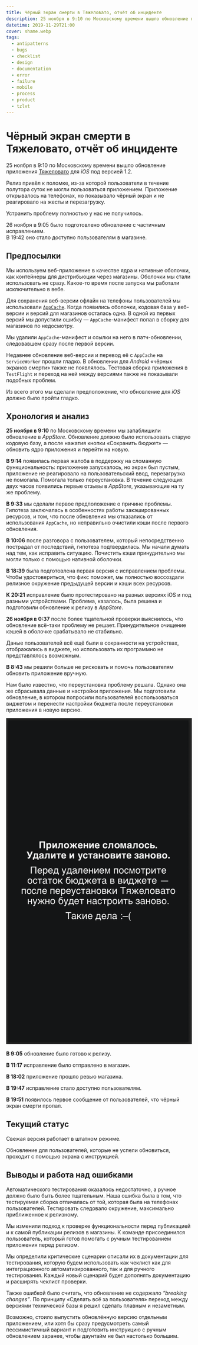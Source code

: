 ```yaml
---
title: Чёрный экран смерти в Тяжеловато, отчёт об инциденте
description: 25 ноября в 9:10 по Московскому времени вышло обновление приложения Тяжеловато для iOS под версией 1.2. Релиз привёл к поломке, из-за которой пользователи в течение суток не могли пользоваться приложением. Приложение открывалось на телефонах, но показывало чёрный экран и не реагировало на жесты и перезагрузку. 26 ноября в 9:05 было подготовлено обновление с частичным исправлением проблемы. В 19:47 оно стало доступно пользователям.
datetime: 2019-11-29T21:00
cover: shame.webp
tags:
  - antipatterns
  - bugs
  - checklist
  - design
  - documentation
  - error
  - failure
  - mobile
  - process
  - product
  - tzlvt
---
```


# Чёрный экран смерти в Тяжеловато, отчёт об инциденте

25 ноября в 9:10 по Московскому времени вышло обновление приложения [Тяжеловато](https://apps.apple.com/ru/app/tzlvt/id1093713971) для _iOS_ под версией 1.2.

Релиз привёл к поломке, из-за которой пользователи в течение полутора суток не могли пользоваться приложением. Приложение открывалось на телефонах, но показывало чёрный экран и не реагировало на жесты и перезагрузку.

Устранить проблему полностью у нас не получилось.

26 ноября в 9:05 было подготовлено обновление с частичным исправлением.<br />В 19:42 оно стало доступно пользователям в магазине.

## Предпосылки

Мы используем веб-приложение в качестве ядра и нативные оболочки, как контейнеры для дистрибьюции через магазины. Оболочки мы стали использовать не сразу. Какое-то время после запуска мы работали исключительно в вебе.

Для сохранения веб-версии офлайн на телефоны пользователей мы использовали [`AppCache`](https://developer.mozilla.org/en-US/docs/Web/API/Window/applicationCache). Когда появились оболочки, кодовая база у веб-версии и версий для магазинов осталась одна. В одной из первых версий мы допустили ошибку — `AppCache`-манифест попал в сборку для магазинов по недосмотру.

Мы удалили `AppCache`-манифест и ссылки на него в патч-обновлении, следовавшем сразу после первой версии.

Недавнее обновление веб-версии и перевод её с `AppCache` на `ServiceWorker` прошли гладко. В обновлении для _Android_ «чёрных экранов смерти» также не появлялось. Тестовая сборка приложения в `TestFlight` и переход на ней между версиями также не показывали подобных проблем.

Из всего этого мы сделали предположение, что обновление для _iOS_ должно было пройти гладко.

## Хронология и анализ

**25 ноября в 9:10** по Московскому времени мы запаблишили обновление в _AppStore_. Обновление должно было использовать старую кодовую базу, а после нажатия кнопки «Сохранить бюджет» — обновить ядро приложения и перейти на новую.

**В 9:14** появилась первая жалоба в поддержку на сломанную функциональность: приложение запускалось, но экран был пустым, приложение не реагировало на пользовательский ввод, перезагрузка не помогала. Помогала только переустановка. В течение следующих двух часов появились первые отзывы в _AppStore_, указывающие на ту же проблему.

**В 9:33** мы сделали первое предположение о причине проблемы. Гипотеза заключалась в особенностях работы закэшированных ресурсов, и том, что после обновления мы отказались от использования `AppCache`, но неправильно очистили кэши после первого обновления.

**В 10:06** после разговора с пользователем, который непосредственно пострадал от последствий, гипотеза подтвердилась. Мы начали думать над тем, как исправить ситуацию. Почистить кэши принудительно мы могли только с помощью нативной оболочки.

**В 18:39** была подготовлена первая версия с исправлением проблемы. Чтобы удостовериться, что фикс поможет, мы полностью воссоздали релизное окружение предыдущей версии и кэши всех ресурсов.

**К 20:21** исправление было протестировано на разных версиях iOS и под разными устройствами. Проблема, казалось, была решена и подготовили обновление к релизу в _AppStore_.

**26 ноября в 0:37** после более тщательной проверки выяснилось, что обновление всё-таки проблему не решает. Принудительное очищение кэшей в оболочке срабатывало не стабильно.

Даные пользователей всё ещё были в сохранности на устройствах, отображались в виджете, но использовать их программно не представлялось возможным.

**В 8:43** мы решили больше не рисковать и помочь пользователям обновить приложение вручную.

Нам было известно, что переустановка проблему решала. Однако она же сбрасывала данные и настройки приложения. Мы подготовили обновление, в котором попросили пользователей воспользоваться виджетом и перенести настройки бюджета после переустановки приложения в новую версию.

![Экран позора — инструкция «Что делать дальше»](./shame.webp)

**В 9:05** обновление было готово к релизу.

**В 11:17** исправление было отправлено в магазин.

**В 18:02** приложение прошло ревью магазина.

**В 19:47** исправление стало доступно пользователям.

**В 19:51** появилось первое сообщение от пользователей, что чёрный экран смерти пропал.

## Текущий статус

Свежая версия работает в штатном режиме.

Обновление для пользователей, которые не успели обновиться, проходит с помощью экрана с инструкцией.

## Выводы и работа над ошибками

Автоматического тестирования оказалось недостаточно, а ручное должно было быть более тщательным. Наша ошибка была в том, что тестируемая сборка отличалась от той, которая была на телефонах пользователей. Тестировать следовало окружение, максимально приближенное к релизному.

Мы изменили подход к проверке функциональности перед публикацией и к самой публикации релизов в магазины. К команде присоединился пользователь, который готов помогать с ручным тестированием приложения перед релизом.

Мы определили критические сценарии описали их в документации для тестирования, которую будем использовать как чеклист как для интеграционного автоматизированного, так и для ручного тестирования. Каждый новый сценарий будет дополнять документацию и расширять чеклист проверки.

Также ошибкой было считать, что обновление не содержало _“breaking changes”_. По принципу «Сделать всё за пользователя» переход между версиями технической базы я решил сделать плавным и незаметным.

Возможно, стоило выпустить обновлённую версию отдельным приложением, или хотя бы сразу предусмотреть самый пессимистичный вариант и подготовить инструкцию с ручным обновлением заранее, чтобы даунтайм не был настолько большим.

